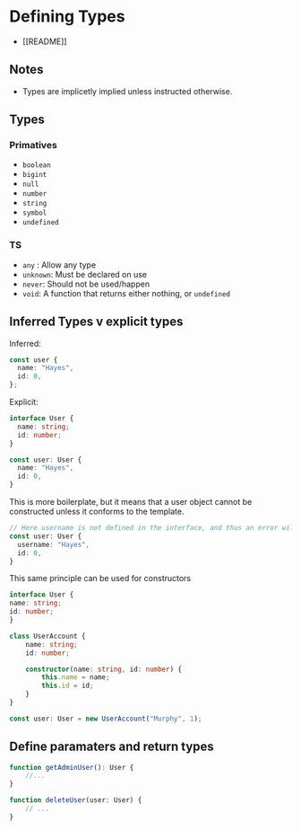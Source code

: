 # Defining Types
- [[README]]

## Notes
- Types are implicetly implied unless instructed otherwise.

## Types
### Primatives
- `boolean`
- `bigint`
- `null`
- `number`
- `string`
- `symbol`
- `undefined`

### TS
- `any` : Allow any type
- `unknown`: Must be declared on use
- `never`: Should not be used/happen
- `void`: A function that returns either nothing, or `undefined`

## Inferred Types v explicit types

Inferred:
```ts
const user {
  name: "Hayes",
  id: 0,
};
```
Explicit:
```ts
interface User {
  name: string;
  id: number;
}

const user: User {
  name: "Hayes",
  id: 0,
}
```

This is more boilerplate, but it means that a user object cannot be constructed unless it conforms to the template.
```ts
// Here username is not defined in the interface, and thus an error will be thrown
const user: User {
  username: "Hayes",
  id: 0,
}
```

This same principle can be used for constructors
```ts
interface User {
name: string;
id: number;
}

class UserAccount {
	name: string;
	id: number;

	constructor(name: string, id: number) {
		this.name = name;
		this.id = id;
	}
}

const user: User = new UserAccount("Murphy", 1);
```

## Define paramaters and return types

```ts
function getAdminUser(): User {
	//...
}

function deleteUser(user: User) {
	// ...
}
```